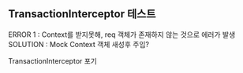 ## TransactionInterceptor 테스트

ERROR 1 : Context를 받지못해, req 객체가 존재하지 않는 것으로 에러가 발생
SOLUTION : Mock Context 객체 새성후 주입?


TransactionInterceptor 포기